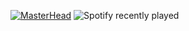 [![MasterHead](https://drive.google.com/file/d/1F9KSAiEKkUzsbUemo7SSUfEw9eeyBHkd/view?usp=sharing)](https://github.com/thesquidgrid)
![Spotify recently played](https://spotify-recently-played-readme.vercel.app/api?user=31n75zap74pmloq7pdfhnkqizocm&width=400)
